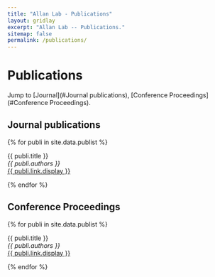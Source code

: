 ```yaml
---
title: "Allan Lab - Publications"
layout: gridlay
excerpt: "Allan Lab -- Publications."
sitemap: false
permalink: /publications/
---
```


# Publications

Jump to [Journal](#Journal publications), [Conference Proceedings](#Conference Proceedings).

## Journal publications

{% for publi in site.data.publist %}

  {{ publi.title }} <br />
  <em>{{ publi.authors }} </em><br /><a href="{{ publi.link.url }}">{{ publi.link.display }}</a>

{% endfor %}

## Conference Proceedings
{% for publi in site.data.publist %}

  {{ publi.title }} <br />
  <em>{{ publi.authors }} </em><br /><a href="{{ publi.link.url }}">{{ publi.link.display }}</a>

{% endfor %}
